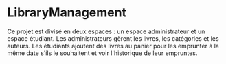 # LibraryManagement
Ce projet est divisé en deux espaces : un espace administrateur et un espace étudiant. Les administrateurs gèrent les livres, les catégories et les auteurs. Les étudiants ajoutent des livres au panier pour les emprunter à la même date s'ils le souhaitent et voir l'historique de leur empruntes.
